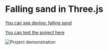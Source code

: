 # Falling sand in Three.js

[You can see devlog: falling sand](https://mmarusiak.github.io/Posts/threejs-sandbox.html)

[You can test the project here](https://mmarusiak.github.io/Projects/sandbox-3d/)

![Project demonstration](https://github.com/mmarusiak/mmarusiak.github.io/blob/main/Posts/posts-materials/threejs-sandbox/finalFallingSand.gif)
